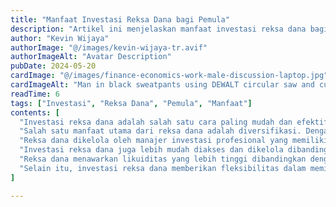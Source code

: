 ```yaml
---
title: "Manfaat Investasi Reksa Dana bagi Pemula"
description: "Artikel ini menjelaskan manfaat investasi reksa dana bagi pemula, termasuk keuntungan diversifikasi dan pengelolaan profesional."
author: "Kevin Wijaya"
authorImage: "@/images/kevin-wijaya-tr.avif"
authorImageAlt: "Avatar Description"
pubDate: 2024-05-20
cardImage: "@/images/finance-economics-work-male-discussion-laptop.jpg"
cardImageAlt: "Man in black sweatpants using DEWALT circular saw and cutting a wood plank"
readTime: 6
tags: ["Investasi", "Reksa Dana", "Pemula", "Manfaat"]
contents: [
  "Investasi reksa dana adalah salah satu cara paling mudah dan efektif bagi pemula untuk mulai berinvestasi. Dengan reksa dana, Anda bisa berinvestasi dalam berbagai aset seperti saham, obligasi, dan pasar uang.",
  "Salah satu manfaat utama dari reksa dana adalah diversifikasi. Dengan berinvestasi di reksa dana, uang Anda akan disebar ke berbagai jenis aset, mengurangi risiko yang terkait dengan investasi di satu jenis aset saja.",
  "Reksa dana dikelola oleh manajer investasi profesional yang memiliki keahlian dan pengalaman dalam mengelola portofolio investasi. Ini berarti Anda bisa memanfaatkan pengetahuan dan keahlian mereka tanpa harus menjadi ahli sendiri.",
  "Investasi reksa dana juga lebih mudah diakses dan dikelola dibandingkan dengan investasi langsung di saham atau obligasi. Anda bisa mulai berinvestasi dengan jumlah yang relatif kecil dan menambah investasi Anda secara bertahap.",
  "Reksa dana menawarkan likuiditas yang lebih tinggi dibandingkan dengan beberapa jenis investasi lain. Anda bisa mencairkan investasi Anda kapan saja, sesuai dengan ketentuan yang berlaku.",
  "Selain itu, investasi reksa dana memberikan fleksibilitas dalam memilih jenis dana yang sesuai dengan profil risiko dan tujuan investasi Anda. Ada berbagai jenis reksa dana seperti reksa dana pasar uang, reksa dana pendapatan tetap, dan reksa dana saham."
]

---
```

